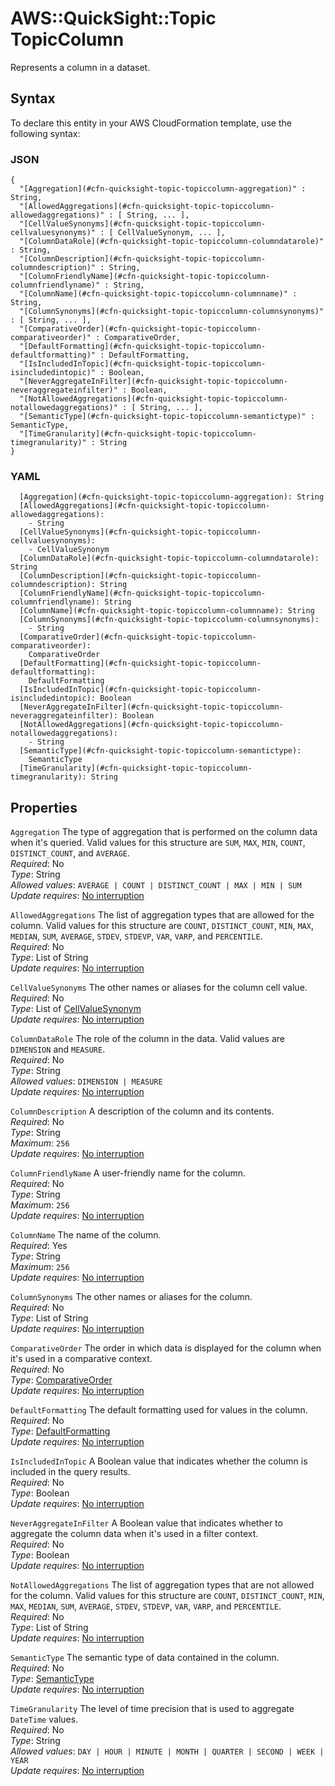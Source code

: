 # AWS::QuickSight::Topic TopicColumn<a name="aws-properties-quicksight-topic-topiccolumn"></a>

Represents a column in a dataset\.

## Syntax<a name="aws-properties-quicksight-topic-topiccolumn-syntax"></a>

To declare this entity in your AWS CloudFormation template, use the following syntax:

### JSON<a name="aws-properties-quicksight-topic-topiccolumn-syntax.json"></a>

```
{
  "[Aggregation](#cfn-quicksight-topic-topiccolumn-aggregation)" : String,
  "[AllowedAggregations](#cfn-quicksight-topic-topiccolumn-allowedaggregations)" : [ String, ... ],
  "[CellValueSynonyms](#cfn-quicksight-topic-topiccolumn-cellvaluesynonyms)" : [ CellValueSynonym, ... ],
  "[ColumnDataRole](#cfn-quicksight-topic-topiccolumn-columndatarole)" : String,
  "[ColumnDescription](#cfn-quicksight-topic-topiccolumn-columndescription)" : String,
  "[ColumnFriendlyName](#cfn-quicksight-topic-topiccolumn-columnfriendlyname)" : String,
  "[ColumnName](#cfn-quicksight-topic-topiccolumn-columnname)" : String,
  "[ColumnSynonyms](#cfn-quicksight-topic-topiccolumn-columnsynonyms)" : [ String, ... ],
  "[ComparativeOrder](#cfn-quicksight-topic-topiccolumn-comparativeorder)" : ComparativeOrder,
  "[DefaultFormatting](#cfn-quicksight-topic-topiccolumn-defaultformatting)" : DefaultFormatting,
  "[IsIncludedInTopic](#cfn-quicksight-topic-topiccolumn-isincludedintopic)" : Boolean,
  "[NeverAggregateInFilter](#cfn-quicksight-topic-topiccolumn-neveraggregateinfilter)" : Boolean,
  "[NotAllowedAggregations](#cfn-quicksight-topic-topiccolumn-notallowedaggregations)" : [ String, ... ],
  "[SemanticType](#cfn-quicksight-topic-topiccolumn-semantictype)" : SemanticType,
  "[TimeGranularity](#cfn-quicksight-topic-topiccolumn-timegranularity)" : String
}
```

### YAML<a name="aws-properties-quicksight-topic-topiccolumn-syntax.yaml"></a>

```
  [Aggregation](#cfn-quicksight-topic-topiccolumn-aggregation): String
  [AllowedAggregations](#cfn-quicksight-topic-topiccolumn-allowedaggregations): 
    - String
  [CellValueSynonyms](#cfn-quicksight-topic-topiccolumn-cellvaluesynonyms): 
    - CellValueSynonym
  [ColumnDataRole](#cfn-quicksight-topic-topiccolumn-columndatarole): String
  [ColumnDescription](#cfn-quicksight-topic-topiccolumn-columndescription): String
  [ColumnFriendlyName](#cfn-quicksight-topic-topiccolumn-columnfriendlyname): String
  [ColumnName](#cfn-quicksight-topic-topiccolumn-columnname): String
  [ColumnSynonyms](#cfn-quicksight-topic-topiccolumn-columnsynonyms): 
    - String
  [ComparativeOrder](#cfn-quicksight-topic-topiccolumn-comparativeorder): 
    ComparativeOrder
  [DefaultFormatting](#cfn-quicksight-topic-topiccolumn-defaultformatting): 
    DefaultFormatting
  [IsIncludedInTopic](#cfn-quicksight-topic-topiccolumn-isincludedintopic): Boolean
  [NeverAggregateInFilter](#cfn-quicksight-topic-topiccolumn-neveraggregateinfilter): Boolean
  [NotAllowedAggregations](#cfn-quicksight-topic-topiccolumn-notallowedaggregations): 
    - String
  [SemanticType](#cfn-quicksight-topic-topiccolumn-semantictype): 
    SemanticType
  [TimeGranularity](#cfn-quicksight-topic-topiccolumn-timegranularity): String
```

## Properties<a name="aws-properties-quicksight-topic-topiccolumn-properties"></a>

`Aggregation`  <a name="cfn-quicksight-topic-topiccolumn-aggregation"></a>
The type of aggregation that is performed on the column data when it's queried\. Valid values for this structure are `SUM`, `MAX`, `MIN`, `COUNT`, `DISTINCT_COUNT`, and `AVERAGE`\.  
*Required*: No  
*Type*: String  
*Allowed values*: `AVERAGE | COUNT | DISTINCT_COUNT | MAX | MIN | SUM`  
*Update requires*: [No interruption](https://docs.aws.amazon.com/AWSCloudFormation/latest/UserGuide/using-cfn-updating-stacks-update-behaviors.html#update-no-interrupt)

`AllowedAggregations`  <a name="cfn-quicksight-topic-topiccolumn-allowedaggregations"></a>
The list of aggregation types that are allowed for the column\. Valid values for this structure are `COUNT`, `DISTINCT_COUNT`, `MIN`, `MAX`, `MEDIAN`, `SUM`, `AVERAGE`, `STDEV`, `STDEVP`, `VAR`, `VARP`, and `PERCENTILE`\.  
*Required*: No  
*Type*: List of String  
*Update requires*: [No interruption](https://docs.aws.amazon.com/AWSCloudFormation/latest/UserGuide/using-cfn-updating-stacks-update-behaviors.html#update-no-interrupt)

`CellValueSynonyms`  <a name="cfn-quicksight-topic-topiccolumn-cellvaluesynonyms"></a>
The other names or aliases for the column cell value\.  
*Required*: No  
*Type*: List of [CellValueSynonym](aws-properties-quicksight-topic-cellvaluesynonym.md)  
*Update requires*: [No interruption](https://docs.aws.amazon.com/AWSCloudFormation/latest/UserGuide/using-cfn-updating-stacks-update-behaviors.html#update-no-interrupt)

`ColumnDataRole`  <a name="cfn-quicksight-topic-topiccolumn-columndatarole"></a>
The role of the column in the data\. Valid values are `DIMENSION` and `MEASURE`\.  
*Required*: No  
*Type*: String  
*Allowed values*: `DIMENSION | MEASURE`  
*Update requires*: [No interruption](https://docs.aws.amazon.com/AWSCloudFormation/latest/UserGuide/using-cfn-updating-stacks-update-behaviors.html#update-no-interrupt)

`ColumnDescription`  <a name="cfn-quicksight-topic-topiccolumn-columndescription"></a>
A description of the column and its contents\.  
*Required*: No  
*Type*: String  
*Maximum*: `256`  
*Update requires*: [No interruption](https://docs.aws.amazon.com/AWSCloudFormation/latest/UserGuide/using-cfn-updating-stacks-update-behaviors.html#update-no-interrupt)

`ColumnFriendlyName`  <a name="cfn-quicksight-topic-topiccolumn-columnfriendlyname"></a>
A user\-friendly name for the column\.  
*Required*: No  
*Type*: String  
*Maximum*: `256`  
*Update requires*: [No interruption](https://docs.aws.amazon.com/AWSCloudFormation/latest/UserGuide/using-cfn-updating-stacks-update-behaviors.html#update-no-interrupt)

`ColumnName`  <a name="cfn-quicksight-topic-topiccolumn-columnname"></a>
The name of the column\.  
*Required*: Yes  
*Type*: String  
*Maximum*: `256`  
*Update requires*: [No interruption](https://docs.aws.amazon.com/AWSCloudFormation/latest/UserGuide/using-cfn-updating-stacks-update-behaviors.html#update-no-interrupt)

`ColumnSynonyms`  <a name="cfn-quicksight-topic-topiccolumn-columnsynonyms"></a>
The other names or aliases for the column\.  
*Required*: No  
*Type*: List of String  
*Update requires*: [No interruption](https://docs.aws.amazon.com/AWSCloudFormation/latest/UserGuide/using-cfn-updating-stacks-update-behaviors.html#update-no-interrupt)

`ComparativeOrder`  <a name="cfn-quicksight-topic-topiccolumn-comparativeorder"></a>
The order in which data is displayed for the column when it's used in a comparative context\.  
*Required*: No  
*Type*: [ComparativeOrder](aws-properties-quicksight-topic-comparativeorder.md)  
*Update requires*: [No interruption](https://docs.aws.amazon.com/AWSCloudFormation/latest/UserGuide/using-cfn-updating-stacks-update-behaviors.html#update-no-interrupt)

`DefaultFormatting`  <a name="cfn-quicksight-topic-topiccolumn-defaultformatting"></a>
The default formatting used for values in the column\.  
*Required*: No  
*Type*: [DefaultFormatting](aws-properties-quicksight-topic-defaultformatting.md)  
*Update requires*: [No interruption](https://docs.aws.amazon.com/AWSCloudFormation/latest/UserGuide/using-cfn-updating-stacks-update-behaviors.html#update-no-interrupt)

`IsIncludedInTopic`  <a name="cfn-quicksight-topic-topiccolumn-isincludedintopic"></a>
A Boolean value that indicates whether the column is included in the query results\.  
*Required*: No  
*Type*: Boolean  
*Update requires*: [No interruption](https://docs.aws.amazon.com/AWSCloudFormation/latest/UserGuide/using-cfn-updating-stacks-update-behaviors.html#update-no-interrupt)

`NeverAggregateInFilter`  <a name="cfn-quicksight-topic-topiccolumn-neveraggregateinfilter"></a>
A Boolean value that indicates whether to aggregate the column data when it's used in a filter context\.  
*Required*: No  
*Type*: Boolean  
*Update requires*: [No interruption](https://docs.aws.amazon.com/AWSCloudFormation/latest/UserGuide/using-cfn-updating-stacks-update-behaviors.html#update-no-interrupt)

`NotAllowedAggregations`  <a name="cfn-quicksight-topic-topiccolumn-notallowedaggregations"></a>
The list of aggregation types that are not allowed for the column\. Valid values for this structure are `COUNT`, `DISTINCT_COUNT`, `MIN`, `MAX`, `MEDIAN`, `SUM`, `AVERAGE`, `STDEV`, `STDEVP`, `VAR`, `VARP`, and `PERCENTILE`\.  
*Required*: No  
*Type*: List of String  
*Update requires*: [No interruption](https://docs.aws.amazon.com/AWSCloudFormation/latest/UserGuide/using-cfn-updating-stacks-update-behaviors.html#update-no-interrupt)

`SemanticType`  <a name="cfn-quicksight-topic-topiccolumn-semantictype"></a>
The semantic type of data contained in the column\.  
*Required*: No  
*Type*: [SemanticType](aws-properties-quicksight-topic-semantictype.md)  
*Update requires*: [No interruption](https://docs.aws.amazon.com/AWSCloudFormation/latest/UserGuide/using-cfn-updating-stacks-update-behaviors.html#update-no-interrupt)

`TimeGranularity`  <a name="cfn-quicksight-topic-topiccolumn-timegranularity"></a>
The level of time precision that is used to aggregate `DateTime` values\.  
*Required*: No  
*Type*: String  
*Allowed values*: `DAY | HOUR | MINUTE | MONTH | QUARTER | SECOND | WEEK | YEAR`  
*Update requires*: [No interruption](https://docs.aws.amazon.com/AWSCloudFormation/latest/UserGuide/using-cfn-updating-stacks-update-behaviors.html#update-no-interrupt)